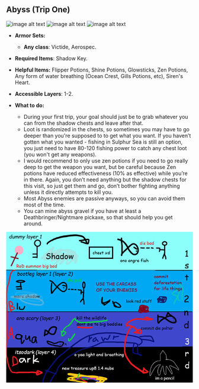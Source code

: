## Abyss (Trip One)

![image alt text](../public/BMbpD6rCZ1qoniF20u7H2A_img_19.png)
![image alt text](../public/BMbpD6rCZ1qoniF20u7H2A_img_20.png)
![image alt text](../public/BMbpD6rCZ1qoniF20u7H2A_img_21.png)

* **Armor Sets:**

    * **Any class**: Victide, Aerospec.

* **Required Items**: Shadow Key.

* **Helpful Items:** Flipper Potions, Shine Potions, Glowsticks, Zen Potions, Any form of water breathing (Ocean Crest, Gills Potions, etc), Siren's Heart.

* **Accessible Layers**: 1-2.

* **What to do:**

   * During your first trip, your goal should just be to grab whatever you can from the shadow chests and leave after that.
   * Loot is randomized in the chests, so sometimes you may have to go deeper than you're supposed to to get what you want. If you haven’t gotten what you wanted - fishing in Sulphur Sea is still an option, you just need to have 80-120 fishing power to catch any chest loot (you won't get any weapons).
   * I would recommend to only use zen potions if you need to go really deep to get the weapon you want, but be careful because Zen potions have reduced effectiveness (10% as effective) while you’re in there. Again, you don’t need anything but the shadow chests for this visit, so just get them and go, don’t bother fighting anything unless it directly attempts to kill you.
   * Most Abyss enemies are passive anyways, so you can avoid them most of the time. 
   * You can mine abyss gravel if you have at least a Deathbringer/Nightmare pickaxe, so that should help you get around.

![image alt text](../public/Abyss.png)

